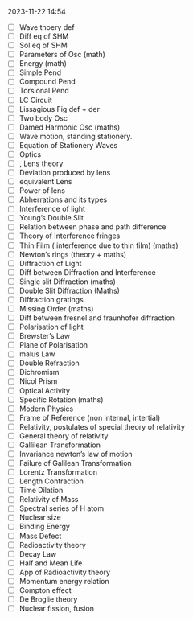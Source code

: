 2023-11-22 14:54

- [ ] Wave thoery def
- [ ] Diff eq of SHM
- [ ] Sol eq of SHM
- [ ] Parameters of Osc (math)
- [ ] Energy (math)
- [ ] Simple Pend
- [ ] Compound Pend
- [ ] Torsional Pend
- [ ] LC Circuit
- [ ] Lissagious Fig def + der
- [ ] Two body Osc
- [ ] Damed Harmonic Osc (maths)
- [ ] Wave motion, standing stationery.
- [ ] Equation of Stationery Waves
- [ ] Optics
- [ ] , Lens theory
- [ ] Deviation produced by lens
- [ ] equivalent Lens
- [ ] Power of lens 
- [ ] Abherrations and its types
- [ ] Interference of light
- [ ] Young’s Double Slit
- [ ] Relation between phase and path difference
- [ ] Theory of Interference fringes
- [ ] Thin Film ( interference due to thin film) (maths)
- [ ] Newton’s rings (theory + maths)
- [ ] Diffraction of Light
- [ ] Diff between Diffraction and Interference
- [ ] Single slit Diffraction (maths)
- [ ] Double Slit Diffraction (Maths)
- [ ] Diffraction gratings
- [ ] Missing Order (maths)
- [ ] Diff between fresnel and fraunhofer diffraction
- [ ] Polarisation of light 
- [ ] Brewster’s Law 
- [ ] Plane of Polarisation 
- [ ] malus Law 
- [ ] Double Refraction 
- [ ] Dichromism 
- [ ] Nicol Prism 
- [ ] Optical Activity 
- [ ] Specific Rotation (maths) 
- [ ] Modern Physics 
- [ ] Frame of Reference (non internal, intertial)
- [ ] Relativity, postulates of special theory of relativity 
- [ ] General theory of relativity 
- [ ] Gallilean Transformation 
- [ ] Invariance newton’s law of motion 
- [ ] Failure of Galilean Transformation 
- [ ] Lorentz Transformation 
- [ ] Length Contraction 
- [ ] Time Dilation 
- [ ] Relativity of Mass 
- [ ] Spectral series of H atom 
- [ ] Nuclear size 
- [ ] Binding Energy 
- [ ] Mass Defect 
- [ ] Radioactivity theory 
- [ ] Decay Law 
- [ ] Half and Mean Life 
- [ ] App of Radioactivity theory 
- [ ] Momentum energy relation 
- [ ] Compton effect 
- [ ] De Broglie theory 
- [ ] Nuclear fission, fusion